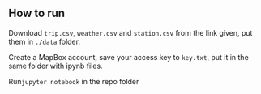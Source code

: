 ## How to run

Download `trip.csv`, `weather.csv` and `station.csv` from the link given, put them in `./data` folder.

Create a MapBox account, save your access key to `key.txt`, put it in the same folder with ipynb files.

Run`jupyter notebook` in the repo folder